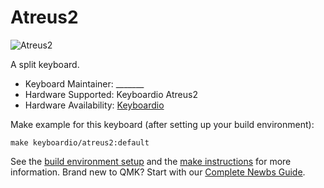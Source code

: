 # Atreus2

![Atreus2](https://i.imgur.com/rsoe8I9.jpg)

A split keyboard.

* Keyboard Maintainer: _______
* Hardware Supported: Keyboardio Atreus2
* Hardware Availability: [Keyboardio](https://shop.keyboard.io)

Make example for this keyboard (after setting up your build environment):

    make keyboardio/atreus2:default

See the [build environment setup](https://docs.qmk.fm/#/getting_started_build_tools) and the [make instructions](https://docs.qmk.fm/#/getting_started_make_guide) for more information. Brand new to QMK? Start with our [Complete Newbs Guide](https://docs.qmk.fm/#/newbs).
